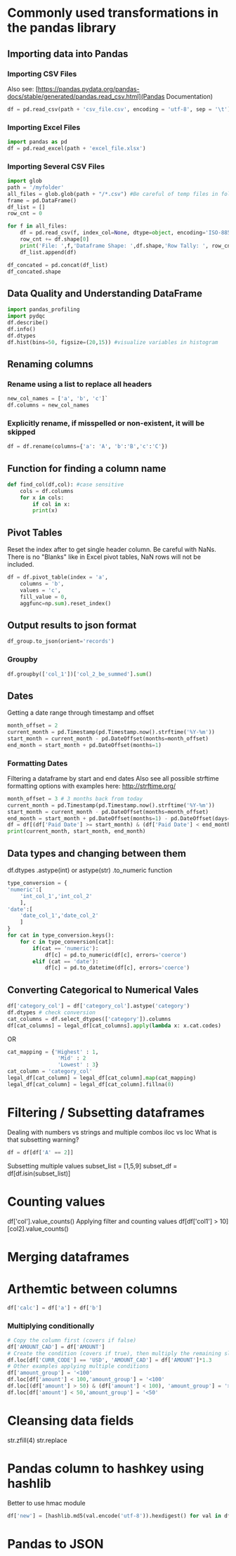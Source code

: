 # Commonly used transformations in the pandas library

## Importing data into Pandas

### Importing CSV Files
Also see: [https://pandas.pydata.org/pandas-docs/stable/generated/pandas.read_csv.html](Pandas Documentation)
```python
df = pd.read_csv(path + 'csv_file.csv', encoding = 'utf-8', sep = '\t') # tab delimited
```
### Importing Excel Files
```python
import pandas as pd
df = pd.read_excel(path + 'excel_file.xlsx')
```

### Importing Several CSV Files
```python
import glob
path = '/myfolder'
all_files = glob.glob(path + "/*.csv") #Be careful of temp files in folder that begin with '~$'
frame = pd.DataFrame()
df_list = []
row_cnt = 0

for f in all_files:
    df = pd.read_csv(f, index_col=None, dtype=object, encoding='ISO-8859-1') #imports all fields as object (str)
    row_cnt += df.shape[0]
    print('File: ',f,'Dataframe Shape: ',df.shape,'Row Tally: ', row_cnt)
    df_list.append(df)

df_concated = pd.concat(df_list)
df_concated.shape
```

## Data Quality and Understanding DataFrame
```python
import pandas_profiling
import pydqc
df.describe()
df.info()
df.dtypes
df.hist(bins=50, figsize=(20,15)) #visualize variables in histogram
```

## Renaming columns
### Rename using a list to replace all headers
```python
new_col_names = ['a', 'b', 'c']`
df.columns = new_col_names
```

### Explicitly rename, if misspelled or non-existent, it will be skipped
```python
df = df.rename(columns={'a': 'A', 'b':'B','c':'C'})
```

## Function for finding a column name
```python
def find_col(df,col): #case sensitive
    cols = df.columns    
    for x in cols:        
        if col in x:            
        print(x)
```
## Pivot Tables
Reset the index after to get single header column.
Be careful with NaNs. There is no "Blanks" like in Excel pivot tables, NaN rows will not be included.
```python
df = df.pivot_table(index = 'a',
    columns = 'b',
    values = 'c',
    fill_value = 0,
    aggfunc=np.sum).reset_index()
```

## Output results to json format
```python
df_group.to_json(orient='records')
```

### Groupby
```python
df.groupby(['col_1'])['col_2_be_summed'].sum()
```

## Dates

Getting a date range through timestamp and offset
```python
month_offset = 2
current_month = pd.Timestamp(pd.Timestamp.now().strftime('%Y-%m'))
start_month = current_month - pd.DateOffset(months=month_offset)
end_month = start_month + pd.DateOffset(months=1)
```
### Formatting Dates
Filtering a dataframe by start and end dates
Also see all possible strftime formatting options with examples here: http://strftime.org/
```python
month_offset = 3 # 3 months back from today
current_month = pd.Timestamp(pd.Timestamp.now().strftime('%Y-%m'))
start_month = current_month - pd.DateOffset(months=month_offset)
end_month = start_month + pd.DateOffset(months=1) - pd.DateOffset(days=1)
df = df[(df['Paid Date'] >= start_month) & (df['Paid Date'] < end_month)]
print(current_month, start_month, end_month)
```


## Data types and changing between them
df.dtypes
.astype(int) or astype(str)
.to_numeric function
```python
type_conversion = {
'numeric':[
    'int_col_1','int_col_2'
    ],
'date':[
    'date_col_1','date_col_2'
    ]
}
for cat in type_conversion.keys():
    for c in type_conversion[cat]:
        if(cat == 'numeric'):
            df[c] = pd.to_numeric(df[c], errors='coerce')
        elif (cat == 'date'):
            df[c] = pd.to_datetime(df[c], errors='coerce')
```
## Converting Categorical to Numerical Vales

```python
df['category_col'] = df['category_col'].astype('category')
df.dtypes # check conversion
cat_columns = df.select_dtypes(['category']).columns
df[cat_columns] = legal_df[cat_columns].apply(lambda x: x.cat.codes)
```
OR

```python
cat_mapping = {'Highest' : 1,
                'Mid' : 2
                'Lowest' : 3}
cat_column = 'category_col'
legal_df[cat_column] = legal_df[cat_column].map(cat_mapping)
legal_df[cat_column] = legal_df[cat_column].fillna(0)
```

# Filtering / Subsetting dataframes
Dealing with numbers vs strings and multiple combos
iloc vs loc
What is that subsetting warning?
```python
df = df[df['A' == 2]]
```

Subsetting multiple values
subset_list = [1,5,9]
subset_df = df[df.isin(subset_list)]

# Counting values
df['col'].value_counts()
Applying filter and counting values
df[df['col1'] > 10][col2].value_counts()

# Merging dataframes

# Arthemtic between columns
```python
df['calc'] = df['a'] + df['b']
```
### Multiplying conditionally
```python
# Copy the column first (covers if false)
df['AMOUNT_CAD'] = df['AMOUNT']
# Create the condition (covers if true), then multiply the remaining slice
df.loc[df['CURR_CODE'] == 'USD', 'AMOUNT_CAD'] = df['AMOUNT']*1.3
# Other examples applying multiple conditions
df['amount_group'] = '<100'
df.loc[df['amount'] < 100,'amount_group'] = '<100'
df.loc[(df['amount'] > 50) & (df['amount'] < 100), 'amount_group'] = '>50'
df.loc[df['amount'] < 50,'amount_group'] = '<50'
```


# Cleansing data fields
str.zfill(4)
str.replace

# Pandas column to hashkey using hashlib
Better to use hmac module
```python
df['new'] = [hashlib.md5(val.encode('utf-8')).hexdigest() for val in df[1]]
```
# Pandas to JSON

